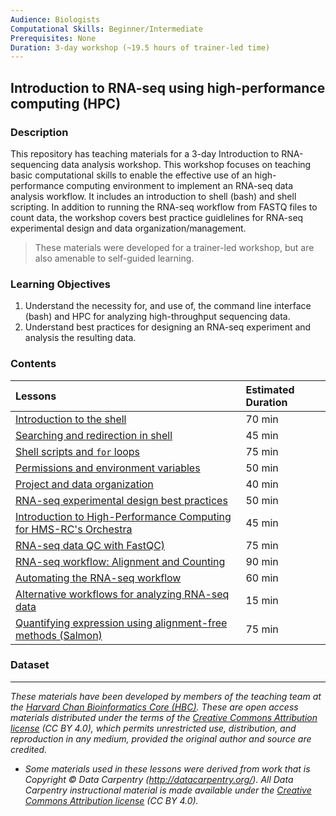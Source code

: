 ```yaml
---
Audience: Biologists
Computational Skills: Beginner/Intermediate
Prerequisites: None
Duration: 3-day workshop (~19.5 hours of trainer-led time)
---
```


## Introduction to RNA-seq using high-performance computing (HPC)

### Description

This repository has teaching materials for a 3-day Introduction to RNA-sequencing data analysis workshop. This workshop focuses on teaching basic computational skills to enable the effective use of an high-performance computing environment to implement an RNA-seq data analysis workflow. It includes an introduction to shell (bash) and shell scripting. In addition to running the RNA-seq workflow from FASTQ files to count data, the workshop covers best practice guidlelines for RNA-seq experimental design and data organization/management.

> These materials were developed for a trainer-led workshop, but are also amenable to self-guided learning.

### Learning Objectives

1.	Understand the necessity for, and use of, the command line interface (bash) and HPC for analyzing high-throughput sequencing data.
2.	Understand best practices for designing an RNA-seq experiment and analysis the resulting data.


### Contents
| Lessons            | Estimated Duration |
|:------------------------|:----------|
|[Introduction to the shell](https://github.com/hbctraining/Intro-to-rnaseq-hpc-O2/blob/master/lessons/01_the_filesystem.md) | 70 min |
|[Searching and redirection in shell](https://github.com/hbctraining/Intro-to-rnaseq-hpc-O2/blob/master/lessons/02_searching_files.md) | 45 min |
|[Shell scripts and `for` loops](https://github.com/hbctraining/Intro-to-rnaseq-hpc-O2/blob/master/lessons/03_loops_and_scripts.md) | 75 min |
|[Permissions and environment variables](https://github.com/hbctraining/Intro-to-rnaseq-hpc-O2/blob/master/lessons/04_permissions_and_environment_variables.md) | 50 min |
|[Project and data organization](https://github.com/hbctraining/Intro-to-rnaseq-hpc-O2/blob/master/lessons/05_data_organization.md) | 40 min |
|[RNA-seq experimental design best practices](https://github.com/hbctraining/Intro-to-rnaseq-hpc-O2/blob/master/lectures/rna-seq_design.pdf) | 50 min |
|[Introduction to High-Performance Computing for HMS-RC's Orchestra](https://github.com/hbctraining/Intro-to-rnaseq-hpc-O2/blob/master/lectures/HPC_intro_slides_Radhika.pdf) | 45 min |
|[RNA-seq data QC with FastQC)](https://github.com/hbctraining/Intro-to-rnaseq-hpc-O2/blob/master/lessons/06_assessing_quality.md) | 75 min |
|[RNA-seq workflow: Alignment and Counting](https://github.com/hbctraining/Intro-to-rnaseq-hpc-O2/blob/master/lessons/07_rnaseq_workflow.md) | 90 min |
|[Automating the RNA-seq workflow](https://github.com/hbctraining/Intro-to-rnaseq-hpc-O2/blob/master/lessons/08_automating_workflow.md) | 60 min |
|[Alternative workflows for analyzing RNA-seq data](https://github.com/hbctraining/Intro-to-rnaseq-hpc-O2/blob/master/lectures/RNAseq-analysis-methods.pdf) | 15 min |
|[Quantifying expression using alignment-free methods (Salmon)](https://github.com/hbctraining/Intro-to-rnaseq-hpc-O2/blob/master/lessons/09_salmon.md) | 75 min |

### Dataset

***
*These materials have been developed by members of the teaching team at the [Harvard Chan Bioinformatics Core (HBC)](http://bioinformatics.sph.harvard.edu/). These are open access materials distributed under the terms of the [Creative Commons Attribution license](https://creativecommons.org/licenses/by/4.0/) (CC BY 4.0), which permits unrestricted use, distribution, and reproduction in any medium, provided the original author and source are credited.*

* *Some materials used in these lessons were derived from work that is Copyright © Data Carpentry (http://datacarpentry.org/). 
All Data Carpentry instructional material is made available under the [Creative Commons Attribution license](https://creativecommons.org/licenses/by/4.0/) (CC BY 4.0).*
